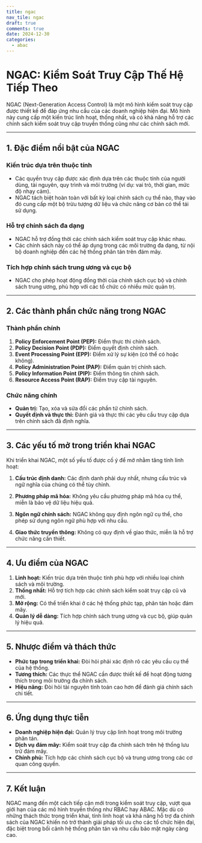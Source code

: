 ```yaml
---
title: ngac
nav_tile: ngac
draft: true 
comments: true
date: 2024-12-30
categories:
  - abac
---
```

# NGAC: Kiểm Soát Truy Cập Thế Hệ Tiếp Theo

NGAC (Next-Generation Access Control) là một mô hình kiểm soát truy cập được thiết kế để đáp ứng nhu cầu của các doanh nghiệp hiện đại. Mô hình này cung cấp một kiến trúc linh hoạt, thống nhất, và có khả năng hỗ trợ các chính sách kiểm soát truy cập truyền thống cũng như các chính sách mới.

---

## **1. Đặc điểm nổi bật của NGAC**

### **Kiến trúc dựa trên thuộc tính**
- Các quyền truy cập được xác định dựa trên các thuộc tính của người dùng, tài nguyên, quy trình và môi trường (ví dụ: vai trò, thời gian, mức độ nhạy cảm).
- NGAC tách biệt hoàn toàn với bất kỳ loại chính sách cụ thể nào, thay vào đó cung cấp một bộ trừu tượng dữ liệu và chức năng cơ bản có thể tái sử dụng.

### **Hỗ trợ chính sách đa dạng**
- NGAC hỗ trợ đồng thời các chính sách kiểm soát truy cập khác nhau.
- Các chính sách này có thể áp dụng trong các môi trường đa dạng, từ nội bộ doanh nghiệp đến các hệ thống phân tán trên đám mây.

### **Tích hợp chính sách trung ương và cục bộ**
- NGAC cho phép hoạt động đồng thời của chính sách cục bộ và chính sách trung ương, phù hợp với các tổ chức có nhiều mức quản trị.

---

## **2. Các thành phần chức năng trong NGAC**

### **Thành phần chính**
1. **Policy Enforcement Point (PEP):** Điểm thực thi chính sách.
2. **Policy Decision Point (PDP):** Điểm quyết định chính sách.
3. **Event Processing Point (EPP):** Điểm xử lý sự kiện (có thể có hoặc không).
4. **Policy Administration Point (PAP):** Điểm quản trị chính sách.
5. **Policy Information Point (PIP):** Điểm thông tin chính sách.
6. **Resource Access Point (RAP):** Điểm truy cập tài nguyên.

### **Chức năng chính**
- **Quản trị:** Tạo, xóa và sửa đổi các phần tử chính sách.
- **Quyết định và thực thi:** Đánh giá và thực thi các yêu cầu truy cập dựa trên chính sách đã định nghĩa.

---

## **3. Các yếu tố mở trong triển khai NGAC**

Khi triển khai NGAC, một số yếu tố được cố ý để mở nhằm tăng tính linh hoạt:

1. **Cấu trúc định danh:** Các định danh phải duy nhất, nhưng cấu trúc và ngữ nghĩa của chúng có thể tùy chỉnh.

2. **Phương pháp mã hóa:** Không yêu cầu phương pháp mã hóa cụ thể, miễn là bảo vệ dữ liệu hiệu quả.

3. **Ngôn ngữ chính sách:** NGAC không quy định ngôn ngữ cụ thể, cho phép sử dụng ngôn ngữ phù hợp với nhu cầu.

4. **Giao thức truyền thông:** Không có quy định về giao thức, miễn là hỗ trợ chức năng cần thiết.

---

## **4. Ưu điểm của NGAC**

1. **Linh hoạt:** Kiến trúc dựa trên thuộc tính phù hợp với nhiều loại chính sách và môi trường.
2. **Thống nhất:** Hỗ trợ tích hợp các chính sách kiểm soát truy cập cũ và mới.
3. **Mở rộng:** Có thể triển khai ở các hệ thống phức tạp, phân tán hoặc đám mây.
4. **Quản lý dễ dàng:** Tích hợp chính sách trung ương và cục bộ, giúp quản lý hiệu quả.

---

## **5. Nhược điểm và thách thức**

- **Phức tạp trong triển khai:** Đòi hỏi phải xác định rõ các yêu cầu cụ thể của hệ thống.
- **Tương thích:** Các thực thể NGAC cần được thiết kế để hoạt động tương thích trong môi trường đa chính sách.
- **Hiệu năng:** Đòi hỏi tài nguyên tính toán cao hơn để đánh giá chính sách chi tiết.

---

## **6. Ứng dụng thực tiễn**

- **Doanh nghiệp hiện đại:** Quản lý truy cập linh hoạt trong môi trường phân tán.
- **Dịch vụ đám mây:** Kiểm soát truy cập đa chính sách trên hệ thống lưu trữ đám mây.
- **Chính phủ:** Tích hợp các chính sách cục bộ và trung ương trong các cơ quan công quyền.

---

## **7. Kết luận**

NGAC mang đến một cách tiếp cận mới trong kiểm soát truy cập, vượt qua giới hạn của các mô hình truyền thống như RBAC hay ABAC. Mặc dù có những thách thức trong triển khai, tính linh hoạt và khả năng hỗ trợ đa chính sách của NGAC khiến nó trở thành giải pháp tối ưu cho các tổ chức hiện đại, đặc biệt trong bối cảnh hệ thống phân tán và nhu cầu bảo mật ngày càng cao.
